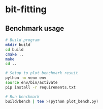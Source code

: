 # bit-fitting

## Benchmark usage
```bash
# Build program
mkdir build
cd build
cmake ..
make
cd ..

# Setup to plot benchmark resuit
python -m venv env
source env/bin/activate
pip install -r requirements.txt

# Run benchmark
build/bench | tee >(python plot_bench.py)
```
